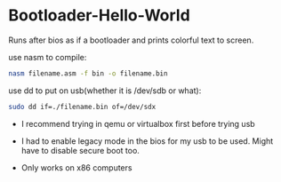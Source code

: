 # Bootloader-Hello-World
Runs after bios as if a bootloader and prints colorful text to screen.

use nasm to compile:
```bash
nasm filename.asm -f bin -o filename.bin
```
use dd to put on usb(whether it is /dev/sdb or what):
```bash
sudo dd if=./filename.bin of=/dev/sdx
```

* I recommend trying in qemu or virtualbox first before trying usb

* I had to enable legacy mode in the bios for my usb to be used. Might have to disable secure boot too.

* Only works on x86 computers



